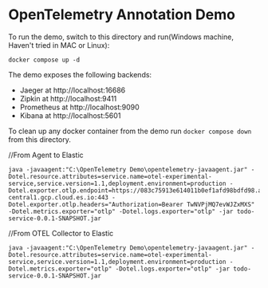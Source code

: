 # OpenTelemetry Annotation Demo

To run the demo, switch to this directory and run(Windows machine, Haven't tried in MAC or Linux):

```shell
docker compose up -d
```

The demo exposes the following backends:

- Jaeger at http://localhost:16686
- Zipkin at http://localhost:9411
- Prometheus at http://localhost:9090
- Kibana at http://localhost:5601

To clean up any docker container from the demo run `docker compose down` from 
this directory.

//From Agent to Elastic
```shell
java -javaagent:"C:\OpenTelemetry Demo\opentelemetry-javaagent.jar" -Dotel.resource.attributes=service.name=otel-experimental-service,service.version=1.1,deployment.environment=production -Dotel.exporter.otlp.endpoint=https://083c75913e614011b0ef1afd98bdfd98.apm.us-central1.gcp.cloud.es.io:443 -Dotel.exporter.otlp.headers="Authorization=Bearer TwNVPjMQ7evWJZxMXS" -Dotel.metrics.exporter="otlp" -Dotel.logs.exporter="otlp" -jar todo-service-0.0.1-SNAPSHOT.jar
```

//From OTEL Collector to Elastic
```shell
java -javaagent:"C:\OpenTelemetry Demo\opentelemetry-javaagent.jar" -Dotel.resource.attributes=service.name=otel-experimental-service,service.version=1.1,deployment.environment=production -Dotel.metrics.exporter="otlp" -Dotel.logs.exporter="otlp" -jar todo-service-0.0.1-SNAPSHOT.jar
```